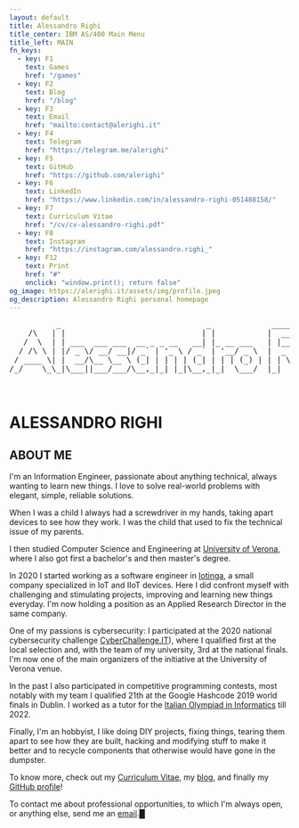 ```yaml
---
layout: default
title: Alessandro Righi
title_center: IBM AS/400 Main Menu
title_left: MAIN
fn_keys:
  - key: F1
    text: Games
    href: "/games"
  - key: F2
    text: Blog
    href: "/blog"
  - key: F3
    text: Email
    href: "mailto:contact@alerighi.it"
  - key: F4
    text: Telegram
    href: "https://telegram.me/alerighi"
  - key: F5
    text: GitHub
    href: "https://github.com/alerighi"
  - key: F6
    text: LinkedIn
    href: "https://www.linkedin.com/in/alessandro-righi-051488158/"
  - key: F7
    text: Curriculum Vitae
    href: "/cv/cv-alessandro-righi.pdf"
  - key: F8
    text: Instagram
    href: "https://instagram.com/alessandro.righi_"
  - key: F12
    text: Print
    href: "#"
    onclick: "window.print(); return false"
og_image: https://alerighi.it/assets/img/profile.jpeg
og_description: Alessandro Righi personal homepage
---
```


<pre class="big-screen-only">
          _                               _             _____  _       _     _ 
    /\   | |                             | |           |  __ \(_)     | |   (_)
   /  \  | | ___  ___ ___  __ _ _ __   __| |_ __ ___   | |__) |_  __ _| |__  _ 
  / /\ \ | |/ _ \/ __/ __|/ _` | '_ \ / _` | '__/ _ \  |  _  /| |/ _` | '_ \| |
 / ____ \| |  __/\__ \__ \ (_| | | | | (_| | | | (_) | | | \ \| | (_| | | | | |
/_/    \_\_|\___||___/___/\__,_|_| |_|\__,_|_|  \___/  |_|  \_\_|\__, |_| |_|_|
                                                                  __/ |        
                                                                 |___/         </pre>
<h1 class="small-screen-only">ALESSANDRO RIGHI</h1>

## ABOUT ME

I'm an Information Engineer, passionate about anything technical, always wanting to learn 
new things. I love to solve real-world problems with elegant, simple, reliable solutions.

When I was a child I always had a screwdriver in my hands, taking apart devices to see 
how they work. I was the child that used to fix the technical issue of my parents.

I then studied Computer Science and Engineering at [University of Verona](https://www.di.univr.it), 
where I also got first a bachelor's and then master's degree.

In 2020 I started working as a software engineer in [Iotinga](https://iotinga.it), a 
small company specialized in IoT and IIoT devices. Here I did confront myself with 
challenging and stimulating projects, improving and learning new things everyday.
I'm now holding a position as an Applied Research Director in the same company.

One of my passions is cybersecurity: I participated at the 2020 national cybersecurity 
challenge [CyberChallenge.IT](https://cyberchallenge.it)), where I qualified first at 
the local selection and, with the team of my university, 3rd at the national finals. 
I'm now one of the main organizers of the initiative at the University of Verona venue.

In the past I also participated in competitive programming contests, most notably with 
my team I qualified 21th at the Google Hashcode 2019 world finals in Dublin.
I worked as a tutor for the [Italian Olympiad in Informatics](https://olimpiadi-informatica.it) till 2022.
        
Finally, I'm an hobbyist, I like doing DIY projects, fixing things, tearing them apart to see how they
are built, hacking and modifying stuff to make it better and to recycle components that otherwise would 
have gone in the dumpster.

To know more, check out my [Curriculum Vitae](/cv/cv-alessandro-righi.pdf), my [blog](/blog), and finally my
[GitHub profile](https://github.com/alerighi)!

To contact me about professional opportunities, to which I'm always open, or anything else, send me an 
[email](mailto:alessandro.righi@alerighi.it).<span class="blink big-screen-only">█</span>


